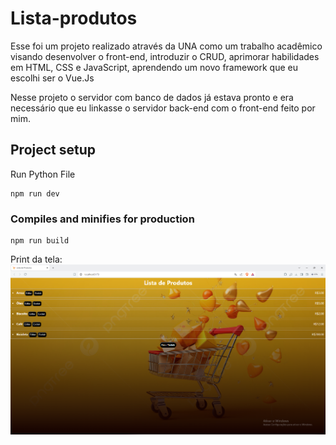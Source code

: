 # Lista-produtos
Esse foi um projeto realizado através da UNA como um trabalho acadêmico visando desenvolver o front-end, introduzir o CRUD, aprimorar habilidades em HTML, CSS e JavaScript, aprendendo um novo framework que eu escolhi ser o Vue.Js

Nesse projeto o servidor com banco de dados já estava pronto e era necessário que eu linkasse o servidor back-end com o front-end feito por mim.

## Project setup

Run Python File

```
npm run dev
```

### Compiles and minifies for production
```
npm run build
```

Print da tela:
<img src=imagens/Home.png>
